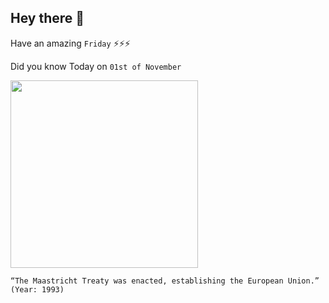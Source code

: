 ## Hey there 👋
Have an amazing `Friday` ⚡⚡⚡

Did you know Today on `01st of November`
 
 [<img src="https://www.consilium.europa.eu/en/maastricht-treaty/assets/LpKslYllQ4/hpn-maastrichtfamily_eu_lp002371061h_hi-2560x1440.jpeg" width="300" />](https://www.ecb.europa.eu/explainers/tell-me-more/html/25_years_maastricht.en.html#:~:text=The%20Maastricht%20Treaty%20officially%20came,the%20treaties%20that%20followed%20later.) 
 ```
“The Maastricht Treaty was enacted, establishing the European Union.” (Year: 1993)
```
